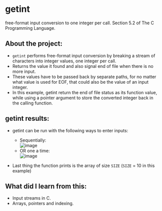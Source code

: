 # getint
free-format input conversion to one integer per call. Section 5.2 of The C Programming Language.

## About the project:
- `getint` performs free-format input conversion by breaking a stream of characters into integer values, one integer per call.
- Returns the value it found and also signal end of file when there is no more input.
- These values have to be passed back by separate paths, for no matter what value is used for EOF, that could also be the value of an input integer.
- In this example, getint return the end of file status as its function value, while using a pointer argument to store the converted integer back in the calling function.

## getint results:
- getint can be run with the following ways to enter inputs:
  - Sequentially:<br/>
![image](https://user-images.githubusercontent.com/92950538/178994951-7d65c670-f9a1-40e3-9659-a79c957abd6f.png)
  - OR one a time: <br/>
![image](https://user-images.githubusercontent.com/92950538/178994982-f6d6be5d-3942-4775-87c0-bbd04cf30222.png)

- Last thing the function prints is the array of size `SIZE` (`SIZE` = 10 in this example)

## What did I learn from this:
- Input streams in C.
- Arrays, pointers and indexing.
